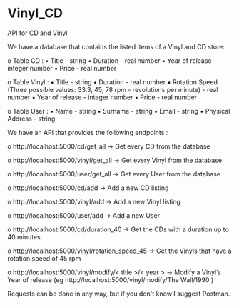 # Vinyl_CD
API for CD and Vinyl 

We have a database that contains the listed items of a Vinyl and CD store: 

o Table CD : 
▪ Title - string 
▪ Duration - real number 
▪ Year of release - integer number 
▪ Price - real number 

o Table Vinyl : 
▪ Title - string 
▪ Duration - real number 
▪ Rotation Speed (Three possible values: 33.3, 45, 78 rpm - revolutions per 
minute) - real number 
▪ Year of release - integer number 
▪ Price - real number 

o Table User : 
▪ Name - string 
▪ Surname - string 
▪ Email - string 
▪ Physical Address - string 



We have an API that provides the following endpoints : 

o http://localhost:5000/cd/get_all  ->  Get every CD from the database 

o http://localhost:5000/vinyl/get_all  ->  Get every Vinyl from the database 

o http://localhost:5000/user/get_all  ->  Get every User from the database 

o http://localhost:5000/cd/add  ->  Add a new CD listing 

o http://localhost:5000/vinyl/add  ->  Add a new Vinyl listing 

o http://localhost:5000/user/add  ->  Add a new User 

o http://localhost:5000/cd/duration_40  ->  Get the CDs with a duration up to 40 minutes 

o http://localhost:5000/vinyl/rotation_speed_45  ->  Get the Vinyls that have a rotation speed of 45 rpm 

o http://localhost:5000/vinyl/modify/< title >/< year >  ->  Modify a Vinyl’s Year of release (eg http://localhost:5000/vinyl/modify/The Wall/1990 )



Requests can be done in any way, but if you don't know I suggest Postman. 